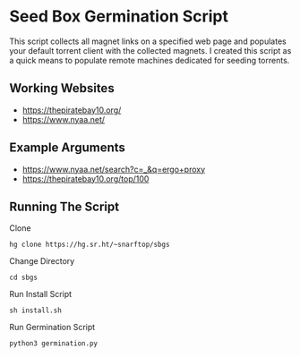 # Seed Box Germination Script
This script collects all magnet links on a specified web page and populates your default torrent client with the collected magnets.
I created this script as a quick means to populate remote machines dedicated for seeding torrents.

## Working Websites
* https://thepiratebay10.org/
* https://www.nyaa.net/

## Example Arguments
* https://www.nyaa.net/search?c=_&q=ergo+proxy
* https://thepiratebay10.org/top/100

## Running The Script
Clone
  ```
  hg clone https://hg.sr.ht/~snarftop/sbgs
  ```
Change Directory
  ```
  cd sbgs
  ```
Run Install Script
  ```
  sh install.sh
  ```  
Run Germination Script
  ```
  python3 germination.py
  ```
